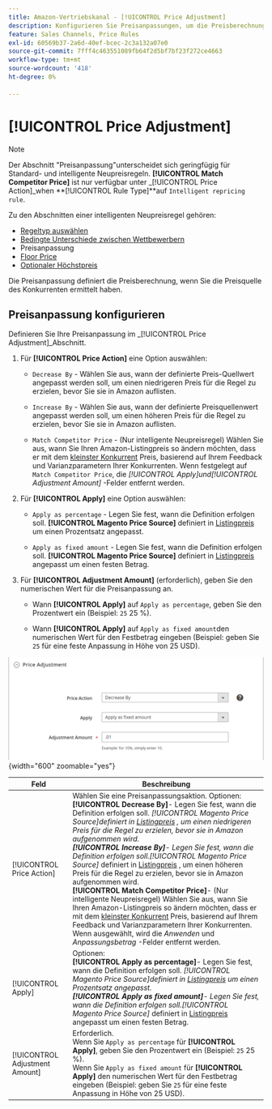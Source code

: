 ```yaml
---
title: Amazon-Vertriebskanal - [!UICONTROL Price Adjustment]
description: Konfigurieren Sie Preisanpassungen, um die Preisberechnung zu definieren, wenn Sie die Preisquelle des Amazon-Konkurrenten ermittelt haben.
feature: Sales Channels, Price Rules
exl-id: 60569b37-2a6d-40ef-bcec-2c3a132a07e0
source-git-commit: 7fff4c463551089fb64f2d5bf7bf23f272ce4663
workflow-type: tm+mt
source-wordcount: '418'
ht-degree: 0%

---
```


# [!UICONTROL Price Adjustment]

>[!NOTE]
>
>Der Abschnitt &quot;Preisanpassung&quot;unterscheidet sich geringfügig für Standard- und intelligente Neupreisregeln. **[!UICONTROL Match Competitor Price]** ist nur verfügbar unter _[!UICONTROL Price Action]_when **[!UICONTROL Rule Type]**auf `Intelligent repricing rule`.

Zu den Abschnitten einer intelligenten Neupreisregel gehören:

- [Regeltyp auswählen](./intelligent-repricing-rules.md)
- [Bedingte Unterschiede zwischen Wettbewerbern](./competitor-conditional-variances.md)
- Preisanpassung
- [Floor Price](./floor-price.md)
- [Optionaler Höchstpreis](./optional-ceiling-price.md)

Die Preisanpassung definiert die Preisberechnung, wenn Sie die Preisquelle des Konkurrenten ermittelt haben.

## Preisanpassung konfigurieren

Definieren Sie Ihre Preisanpassung im _[!UICONTROL Price Adjustment]_Abschnitt.

1. Für **[!UICONTROL Price Action]** eine Option auswählen:

   - `Decrease By` - Wählen Sie aus, wann der definierte Preis-Quellwert angepasst werden soll, um einen niedrigeren Preis für die Regel zu erzielen, bevor Sie sie in Amazon auflisten.

   - `Increase By` - Wählen Sie aus, wann der definierte Preisquellenwert angepasst werden soll, um einen höheren Preis für die Regel zu erzielen, bevor Sie sie in Amazon auflisten.

   - `Match Competitor Price` - (Nur intelligente Neupreisregel) Wählen Sie aus, wann Sie Ihren Amazon-Listingpreis so ändern möchten, dass er mit dem [kleinster Konkurrent](./lowest-competitor-pricing.md) Preis, basierend auf Ihrem Feedback und Varianzparametern Ihrer Konkurrenten. Wenn festgelegt auf `Match Competitor Price`, die _[!UICONTROL Apply]_und_[!UICONTROL Adjustment Amount]_ -Felder entfernt werden.

1. Für **[!UICONTROL Apply]** eine Option auswählen:

   - `Apply as percentage` - Legen Sie fest, wann die Definition erfolgen soll. **[!UICONTROL Magento Price Source]** definiert in [Listingpreis](./listing-price.md) um einen Prozentsatz angepasst.

   - `Apply as fixed amount` - Legen Sie fest, wann die Definition erfolgen soll. **[!UICONTROL Magento Price Source]** definiert in [Listingpreis](./listing-price.md) angepasst um einen festen Betrag.

1. Für **[!UICONTROL Adjustment Amount]** (erforderlich), geben Sie den numerischen Wert für die Preisanpassung an.

   - Wann **[!UICONTROL Apply]** auf `Apply as percentage`, geben Sie den Prozentwert ein (Beispiel: `25` 25 %).

   - Wann **[!UICONTROL Apply]** auf `Apply as fixed amount`den numerischen Wert für den Festbetrag eingeben (Beispiel: geben Sie `25` für eine feste Anpassung in Höhe von 25 USD).

![Intelligente Neupreisregelung - Preisanpassung](assets/amazon-price-adjustment.png){width="600" zoomable="yes"}

| Feld | Beschreibung |
|--------------------------------|-------------------------------------------------------------------------------------------------------------------------------------------------------------------------------------------------------------------------------------------------------------------------------------------------------------------------------------------------------------------------------------------------------------------------------------------------------------------------------------------------------------------------------------------------------------------------------------------------------------------------------------------------------------------------------------------------------------------------------------------------------------------------------------------------------------------------------------------------------------------------------------------|
| [!UICONTROL Price Action] | Wählen Sie eine Preisanpassungsaktion. Optionen:<br>**[!UICONTROL Decrease By]**- Legen Sie fest, wann die Definition erfolgen soll. _[!UICONTROL Magento Price Source]_definiert in [Listingpreis](./listing-price.md) , um einen niedrigeren Preis für die Regel zu erzielen, bevor sie in Amazon aufgenommen wird.<br>**[!UICONTROL Increase By]**- Legen Sie fest, wann die Definition erfolgen soll._[!UICONTROL Magento Price Source]_ definiert in [Listingpreis](./listing-price.md) , um einen höheren Preis für die Regel zu erzielen, bevor sie in Amazon aufgenommen wird.<br>**[!UICONTROL Match Competitor Price]**- (Nur intelligente Neupreisregel) Wählen Sie aus, wann Sie Ihren Amazon-Listingpreis so ändern möchten, dass er mit dem [kleinster Konkurrent](./lowest-competitor-pricing.md) Preis, basierend auf Ihrem Feedback und Varianzparametern Ihrer Konkurrenten. Wenn ausgewählt, wird die _Anwenden_ und _Anpassungsbetrag_ -Felder entfernt werden. |
| [!UICONTROL Apply] | Optionen:<br>**[!UICONTROL Apply as percentage]**- Legen Sie fest, wann die Definition erfolgen soll. _[!UICONTROL Magento Price Source]_definiert in [Listingpreis](./listing-price.md) um einen Prozentsatz angepasst.<br>**[!UICONTROL Apply as fixed amount]**- Legen Sie fest, wann die Definition erfolgen soll._[!UICONTROL Magento Price Source]_ definiert in [Listingpreis](./listing-price.md) angepasst um einen festen Betrag. |
| [!UICONTROL Adjustment Amount] | Erforderlich.<br>Wenn Sie `Apply as percentage` für **[!UICONTROL Apply]**, geben Sie den Prozentwert ein (Beispiel: `25` 25 %).<br>Wenn Sie `Apply as fixed amount` für **[!UICONTROL Apply]** den numerischen Wert für den Festbetrag eingeben (Beispiel: geben Sie `25` für eine feste Anpassung in Höhe von 25 USD). |
